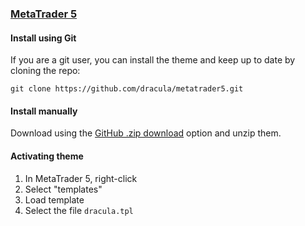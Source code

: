 ### [MetaTrader 5](https://www.metatrader5.com/)

#### Install using Git

If you are a git user, you can install the theme and keep up to date by cloning the repo:

    git clone https://github.com/dracula/metatrader5.git

#### Install manually

Download using the [GitHub .zip download](https://github.com/dracula/metatrader5/archive/master.zip) option and unzip them.

#### Activating theme

1. In MetaTrader 5, right-click
2. Select "templates"
3. Load template
4. Select the file `dracula.tpl`
